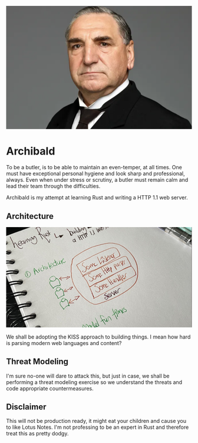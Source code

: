 ![Oh hello](img/isay.png)

# Archibald 

To be a butler, is to be able to maintain an even-temper, at all times. One must have exceptional personal hygiene and look sharp and professional, always. Even when under stress or scrutiny, a butler must remain calm and lead their team through the difficulties.

Archibald is my attempt at learning Rust and writing a HTTP 1.1 web server. 

## Architecture

![](img/architecture.png)

We shall be adopting the KISS approach to building things. I mean how hard is parsing modern web languages and content? 


## Threat Modeling

I'm sure no-one will dare to attack this, but just in case, we shall be performing a threat modeling exercise so we understand the threats and code appropriate countermeasures. 

## Disclaimer

This will not be production ready, it might eat your children and cause you to like Lotus Notes. I'm not professing to be an expert in Rust and therefore treat this as pretty dodgy. 